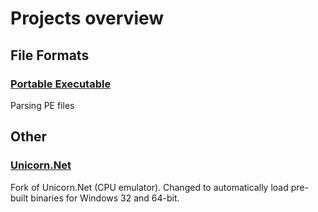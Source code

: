 # Projects overview

## File Formats

### [Portable Executable](https://github.com/denys-volodarskyi/DV.Formats.PortableExecutable)

Parsing PE files

## Other

### [Unicorn.Net](https://github.com/denys-volodarskyi/unicorn-net)

Fork of Unicorn.Net (CPU emulator). Changed to automatically load pre-built binaries for Windows 32 and 64-bit.
